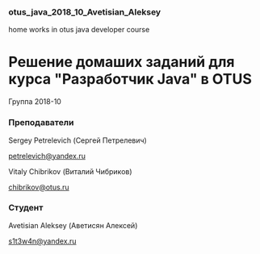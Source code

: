 ### otus_java_2018_10_Avetisian_Aleksey
home works in otus java developer course

# Решение домаших заданий для курса "Разработчик Java" в OTUS

Группа 2018-10

### Преподаватели
Sergey Petrelevich (Сергей Петрелевич)

petrelevich@yandex.ru


Vitaly Chibrikov (Виталий Чибриков)

chibrikov@otus.ru

### Студент
Avetisian Aleksey (Аветисян Алексей)

s1t3w4n@yandex.ru
